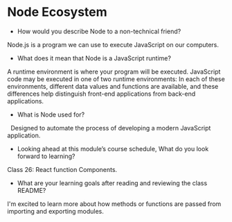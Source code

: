 # Node Ecosystem

- How would you describe Node to a non-technical friend?

 Node.js is a program we can use to execute JavaScript on our computers.

- What does it mean that Node is a JavaScript runtime?

 A runtime environment is where your program will be executed. JavaScript code may be executed in one of two runtime environments: In each of these environments, different data values and functions are available, and these differences help distinguish front-end applications from back-end applications.

- What is Node used for?

  Designed to automate the process of developing a modern JavaScript application.

- Looking ahead at this module’s course schedule, What do you look forward to learning?

Class 26: React function Components.

- What are your learning goals after reading and reviewing the class README?

I'm excited to learn more about how methods or functions are passed from importing and exporting modules.